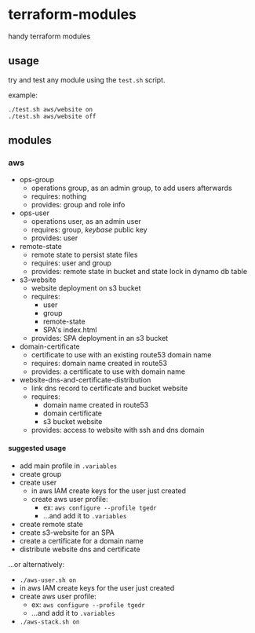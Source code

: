 # terraform-modules
handy terraform modules

## usage
try and test any module using the `test.sh` script.

example:

```
./test.sh aws/website on
./test.sh aws/website off
```

## modules

### aws

- ops-group
  - operations group, as an admin group, to add users afterwards
  - requires: nothing
  - provides: group and role info
- ops-user
  - operations user, as an admin user
  - requires: group, _keybase_ public key
  - provides: user
- remote-state
  - remote state to persist state files
  - requires: user and group
  - provides: remote state in bucket and state lock in dynamo db table
- s3-website
  - website deployment on s3 bucket
  - requires: 
    - user
    - group
    - remote-state
    - SPA's index.html
  - provides: SPA deployment in an s3 bucket
- domain-certificate
  - certificate to use with an existing route53 domain name
  - requires: domain name created in route53
  - provides: a certificate to use with domain name
- website-dns-and-certificate-distribution
  - link dns record to certificate and bucket website
  - requires:
    - domain name created in route53
    - domain certificate
    - s3 bucket website
  - provides: access to website with ssh and dns domain
  


#### suggested usage

- add main profile in `.variables`
- create group
- create user
  - in aws IAM create keys for the user just created 
  - create aws user profile:
    - ex: `aws configure --profile tgedr`
    - ...and add it to `.variables`
- create remote state
- create s3-website for an SPA
- create a certificate for a domain name
- distribute website dns and certificate

...or alternatively:
- `./aws-user.sh on`
- in aws IAM create keys for the user just created 
- create aws user profile:
  - ex: `aws configure --profile tgedr`
  - ...and add it to `.variables`
- `./aws-stack.sh on`


